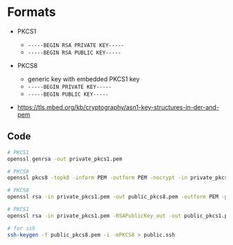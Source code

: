 # Formats

* PKCS1
    * `-----BEGIN RSA PRIVATE KEY-----`
    * `-----BEGIN RSA PUBLIC KEY-----`

* PKCS8
    * generic key with embedded PKCS1 key
    * `-----BEGIN PRIVATE KEY-----`
    * `-----BEGIN PUBLIC KEY-----`
* https://tls.mbed.org/kb/cryptography/asn1-key-structures-in-der-and-pem

## Code

```bash
# PKCS1
openssl genrsa -out private_pkcs1.pem

# PKCS8
openssl pkcs8 -topk8 -inform PEM -outform PEM -nocrypt -in private_pkcs1.pem -out private_pkcs8.pem

# PKCS8
openssl rsa -in private_pkcs1.pem -out public_pkcs8.pem -outform PEM -pubout

# PKCS1
openssl rsa -in private_pkcs1.pem -RSAPublicKey_out -out public_pkcs1.pem

# for ssh
ssh-keygen -f public_pkcs8.pem -i -mPKCS8 > public.ssh
```
